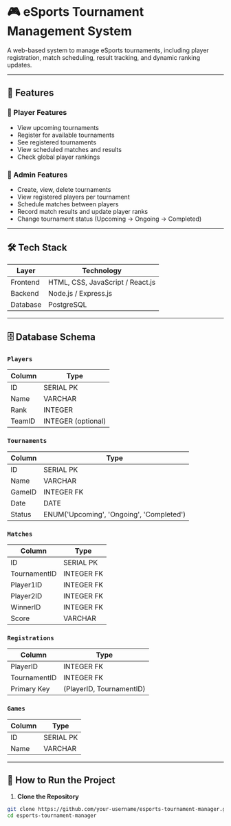 # 🎮 eSports Tournament Management System

A web-based system to manage eSports tournaments, including player registration, match scheduling, result tracking, and dynamic ranking updates.

---

## 📌 Features

### 👤 Player Features
- View upcoming tournaments
- Register for available tournaments
- See registered tournaments
- View scheduled matches and results
- Check global player rankings

### 👑 Admin Features
- Create, view, delete tournaments
- View registered players per tournament
- Schedule matches between players
- Record match results and update player ranks
- Change tournament status (Upcoming → Ongoing → Completed)

---

## 🛠️ Tech Stack

| Layer      | Technology      |
|------------|-----------------|
| Frontend   | HTML, CSS, JavaScript / React.js |
| Backend    | Node.js / Express.js |
| Database   | PostgreSQL      |

---

## 🗄️ Database Schema

### `Players`
| Column   | Type       |
|----------|------------|
| ID       | SERIAL PK  |
| Name     | VARCHAR    |
| Rank     | INTEGER    |
| TeamID   | INTEGER (optional) |

### `Tournaments`
| Column   | Type       |
|----------|------------|
| ID       | SERIAL PK  |
| Name     | VARCHAR    |
| GameID   | INTEGER FK |
| Date     | DATE       |
| Status   | ENUM('Upcoming', 'Ongoing', 'Completed') |

### `Matches`
| Column     | Type       |
|------------|------------|
| ID         | SERIAL PK  |
| TournamentID | INTEGER FK |
| Player1ID  | INTEGER FK |
| Player2ID  | INTEGER FK |
| WinnerID   | INTEGER FK |
| Score      | VARCHAR    |

### `Registrations`
| Column     | Type       |
|------------|------------|
| PlayerID   | INTEGER FK |
| TournamentID | INTEGER FK |
| Primary Key | (PlayerID, TournamentID) |

### `Games` 
| Column | Type      |
|--------|-----------|
| ID     | SERIAL PK |
| Name   | VARCHAR   |

---

## 🚀 How to Run the Project

1. **Clone the Repository**
```bash
git clone https://github.com/your-username/esports-tournament-manager.git
cd esports-tournament-manager
